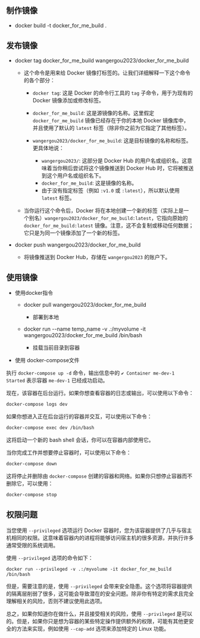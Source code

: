 ## 制作镜像

* docker build -t docker_for_me_build .

## 发布镜像

* docker tag docker_for_me_build wangergou2023/docker_for_me_build

  * 这个命令是用来给 Docker 镜像打标签的。让我们详细解释一下这个命令的各个部分：

    - `docker tag`: 这是 Docker 的命令行工具的 `tag` 子命令，用于为现有的 Docker 镜像添加或修改标签。


    - `docker_for_me_build`: 这是源镜像的名称。这里假定 `docker_for_me_build` 镜像已经存在于你的本地 Docker 镜像库中，并且使用了默认的 `latest` 标签（除非你之前为它指定了其他标签）。


    - `wangergou2023/docker_for_me_build`: 这是目标镜像的名称和标签。更具体地说：
      - `wangergou2023/`: 这部分是 Docker Hub 的用户名或组织名。这意味着当你稍后尝试将这个镜像推送到 Docker Hub 时，它将被推送到这个用户名或组织名下。
      - `docker_for_me_build`: 这是镜像的名称。
      - 由于没有指定标签（例如 `:v1.0` 或 `:latest`），所以默认使用 `latest` 标签。


  * 当你运行这个命令后，Docker 将在本地创建一个新的标签（实际上是一个别名）`wangergou2023/docker_for_me_build:latest`，它指向原始的 `docker_for_me_build:latest` 镜像。注意，这不会复制或移动任何数据；它只是为同一个镜像添加了一个新的标签。

* docker push wangergou2023/docker_for_me_build
  * 将镜像推送到 Docker Hub，存储在 `wangergou2023` 的账户下。

## 使用镜像

* 使用docker指令

  * docker pull wangergou2023/docker_for_me_build 
    * 部署到本地

  * docker run --name temp_name -v .:/myvolume -it wangergou2023/docker_for_me_build /bin/bash
    * 挂载当前目录到容器

* 使用 docker-compose文件

执行 `docker-compose up -d` 命令，输出信息中的 `✔ Container me-dev-1  Started` 表示容器 `me-dev-1` 已经成功启动。

现在，该容器在后台运行。如果你想查看容器的日志或输出，可以使用以下命令：

```bash
docker-compose logs dev
```

如果你想进入正在后台运行的容器并交互，可以使用以下命令：

```bash
docker-compose exec dev /bin/bash
```

这将启动一个新的 bash shell 会话，你可以在容器内部使用它。

当你完成工作并想要停止容器时，可以使用以下命令：

```bash
docker-compose down
```

这将停止并删除由 `docker-compose` 创建的容器和网络。如果你只想停止容器而不删除它，可以使用：

```bash
docker-compose stop
```



## 权限问题

当您使用 `--privileged` 选项运行 Docker 容器时，您为该容器提供了几乎与宿主机相同的权限。这意味着容器内的进程将能够访问宿主机的很多资源，并执行许多通常受限的系统调用。

使用 `--privileged` 选项的命令如下：

```
docker run --privileged -v .:/myvolume -it docker_for_me_build /bin/bash
```

但是，需要注意的是，使用 `--privileged` 会带来安全隐患。这个选项将容器提供的隔离层削弱了很多，这可能会导致潜在的安全问题。除非你有特定的需求且完全理解相关的风险，否则不建议使用此选项。

总之，如果你知道你在做什么，并且接受相关的风险，使用 `--privileged` 是可以的。但是，如果你只是想为容器的某些特定操作提供额外的权限，可能有其他更安全的方法来实现，例如使用 `--cap-add` 选项来添加特定的 Linux 功能。